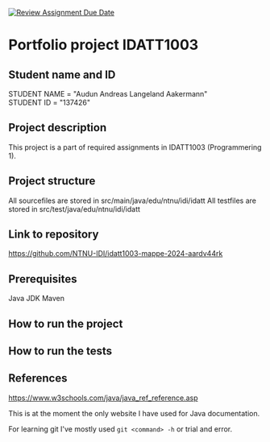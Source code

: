 [![Review Assignment Due Date](https://classroom.github.com/assets/deadline-readme-button-22041afd0340ce965d47ae6ef1cefeee28c7c493a6346c4f15d667ab976d596c.svg)](https://classroom.github.com/a/INcAwgxk)
# Portfolio project IDATT1003

## Student name and ID

STUDENT NAME = "Audun Andreas Langeland Aakermann"  
STUDENT ID = "137426"

## Project description

[//]: # (TODO: Write a short description of your project/product here.)

This project is a part of required assignments in IDATT1003 (Programmering 1).

## Project structure

[//]: # (TODO: Describe the structure of your project here. How have you used packages in your structure. Where are all sourcefiles stored. Where are all JUnit-test classes stored. etc.)
All sourcefiles are stored in src/main/java/edu/ntnu/idi/idatt
All testfiles are stored in src/test/java/edu/ntnu/idi/idatt

## Link to repository

[//]: # (TODO: Include a link to your GitHub repository here.)

https://github.com/NTNU-IDI/idatt1003-mappe-2024-aardv44rk

## Prerequisites

Java JDK
Maven

## How to run the project

[//]: # (TODO: Describe how to run your project here. What is the main class? What is the main method? What is the input and output of the program? What is the expected behaviour of the program?)



## How to run the tests

[//]: # (TODO: Describe how to run the tests here.)


## References

https://www.w3schools.com/java/java_ref_reference.asp

This is at the moment the only website I have used for Java documentation.

For learning git I've mostly used `git <command> -h` or trial and error.